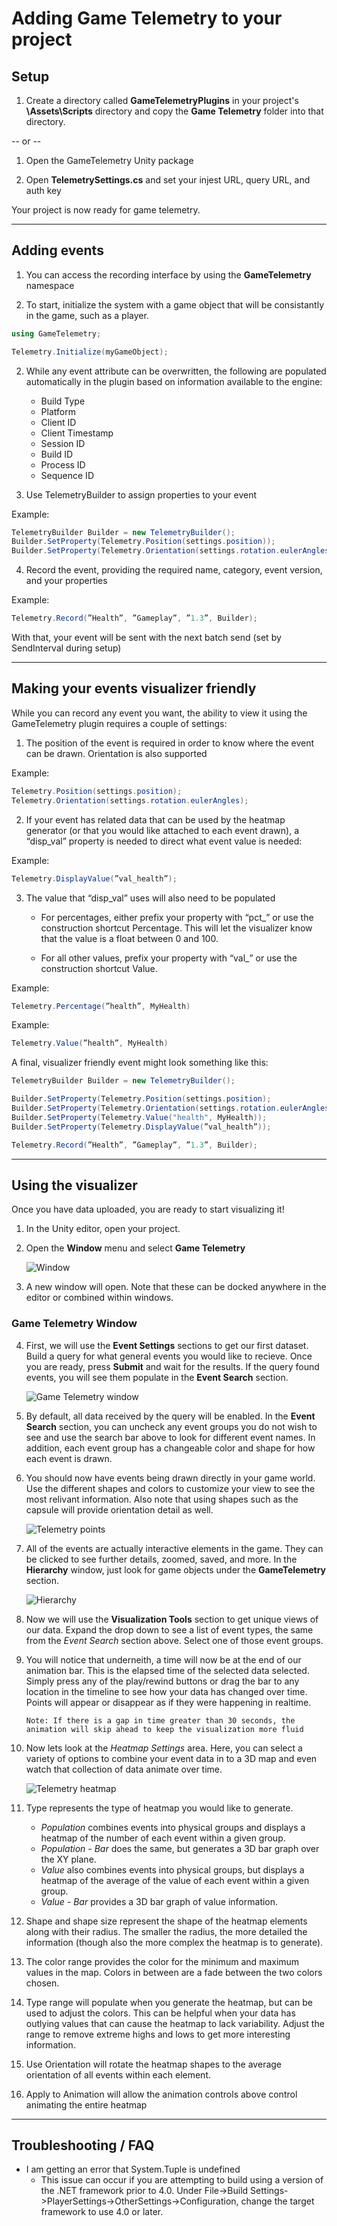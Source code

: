 # Adding Game Telemetry to your project
## Setup
1.	Create a directory called **GameTelemetryPlugins** in your project's **\Assets\Scripts** directory and copy the **Game Telemetry** folder into that directory.

-- or --

1.  Open the GameTelemetry Unity package

2.	Open **TelemetrySettings.cs** and set your injest URL, query URL, and auth key

Your project is now ready for game telemetry.

 ---
## Adding events
1.	You can access the recording interface by using the **GameTelemetry** namespace

2.  To start, initialize the system with a game object that will be consistantly in the game, such as a player. 

```cs
using GameTelemetry;

Telemetry.Initialize(myGameObject);
```

2.	While any event attribute can be overwritten, the following are populated automatically in the plugin based on information available to the engine:

    + Build Type
    + Platform
    + Client ID
    + Client Timestamp
    + Session ID
    + Build ID
    + Process ID
    + Sequence ID

3.	Use TelemetryBuilder to assign properties to your event

Example:
```cs
TelemetryBuilder Builder = new TelemetryBuilder();
Builder.SetProperty(Telemetry.Position(settings.position));
Builder.SetProperty(Telemetry.Orientation(settings.rotation.eulerAngles));
```

4.	Record the event, providing the required name, category, event version, and your properties

Example:
```cs
Telemetry.Record(”Health”, ”Gameplay”, ”1.3”, Builder);
```
With that, your event will be sent with the next batch send (set by SendInterval during setup)

---
## Making your events visualizer friendly
While you can record any event you want, the ability to view it using the GameTelemetry plugin requires a couple of settings:

1.	The position of the event is required in order to know where the event can be drawn.  Orientation is also supported

Example:
```cs
Telemetry.Position(settings.position);
Telemetry.Orientation(settings.rotation.eulerAngles);
```

2.	If your event has related data that can be used by the heatmap generator (or that you would like attached to each event drawn), a “disp_val” property is needed to direct what event value is needed:

Example:
```cs
Telemetry.DisplayValue(”val_health”);
```

3.	The value that “disp_val” uses will also need to be populated

    + For percentages, either prefix your property with “pct_” or use the construction shortcut Percentage.  This will let the visualizer know that the value is a float between 0 and 100.
   
    + For all other values, prefix your property with “val_” or use the construction shortcut Value.

Example: 
```cs
Telemetry.Percentage(”health”, MyHealth)
```

Example:
```cs
Telemetry.Value(”health”, MyHealth)
```

A final, visualizer friendly event might look something like this:
```cs
TelemetryBuilder Builder = new TelemetryBuilder();

Builder.SetProperty(Telemetry.Position(settings.position);
Builder.SetProperty(Telemetry.Orientation(settings.rotation.eulerAngles);
Builder.SetProperty(Telemetry.Value("health", MyHealth));
Builder.SetProperty(Telemetry.DisplayValue(”val_health”));

Telemetry.Record(”Health”, ”Gameplay”, ”1.3”, Builder);
```

---
## Using the visualizer
Once you have data uploaded, you are ready to start visualizing it!

1. In the Unity editor, open your project.
2. Open the **Window** menu and select **Game Telemetry**

    ![Window](images/unity/window_menu.png)

3. A new window will open.  Note that these can be docked anywhere in the editor or combined within windows.

### Game Telemetry Window

4. First, we will use the **Event Settings** sections to get our first dataset.  Build a query for what general events you would like to recieve.  Once you are ready, press **Submit** and wait for the results.  If the query found events, you will see them populate in the **Event Search** section.
    
    ![Game Telemetry window](images/unity/data_viewer.png)

5. By default, all data received by the query will be enabled.  In the **Event Search** section, you can uncheck any event groups you do not wish to see and use the search bar above to look for different event names.  In addition, each event group has a changeable color and shape for how each event is drawn.
6. You should now have events being drawn directly in your game world.  Use the different shapes and colors to customize your view to see the most relivant information.  Also note that using shapes such as the capsule will provide orientation detail as well.
    
    ![Telemetry points](images/unity/points.png)

7. All of the events are actually interactive elements in the game.  They can be clicked to see further details, zoomed, saved, and more.  In the **Hierarchy** window, just look for game objects under the **GameTelemetry** section.
    
    ![Hierarchy](images/unity/world_outliner.png)

8. Now we will use the **Visualization Tools** section to get unique views of our data. Expand the drop down to see a list of event types, the same from the *Event Search* section above. Select one of those event groups.

9. You will notice that underneith, a time will now be at the end of our animation bar.  This is the elapsed time of the selected data selected.  Simply press any of the play/rewind buttons or drag the bar to any location in the timeline to see how your data has changed over time.  Points will appear or disappear as if they were happening in realtime.
      
       Note: If there is a gap in time greater than 30 seconds, the animation will skip ahead to keep the visualization more fluid
10. Now lets look at the *Heatmap Settings* area.  Here, you can select a variety of options to combine your event data in to a 3D map and even watch that collection of data animate over time.

    ![Telemetry heatmap](images/unity/heatmap.png)

11. Type represents the type of heatmap you would like to generate.
    + *Population* combines events into physical groups and displays a heatmap of the number of each event within a given group.
    + *Population - Bar* does the same, but generates a 3D bar graph over the XY plane.
    + *Value* also combines events into physical groups, but displays a heatmap of the average of the value of each event within a given group.
    + *Value - Bar* provides a 3D bar graph of value information.
12. Shape and shape size represent the shape of the heatmap elements along with their radius.  The smaller the radius, the more detailed the information (though also the more complex the heatmap is to generate).
13. The color range provides the color for the minimum and maximum values in the map.  Colors in between are a fade between the two colors chosen.
14. Type range will populate when you generate the heatmap, but can be used to adjust the colors.  This can be helpful when your data has outlying values that can cause the heatmap to lack variability.  Adjust the range to remove extreme highs and lows to get more interesting information.
15. Use Orientation will rotate the heatmap shapes to the average orientation of all events within each element.
16. Apply to Animation will allow the animation controls above control animating the entire heatmap

---
## Troubleshooting / FAQ

+ I am getting an error that System.Tuple is undefined
  + This issue can occur if you are attempting to build using a version of the .NET framework prior to 4.0.  Under File->Build Settings->PlayerSettings->OtherSettings->Configuration, change the target framework to use 4.0 or later.
